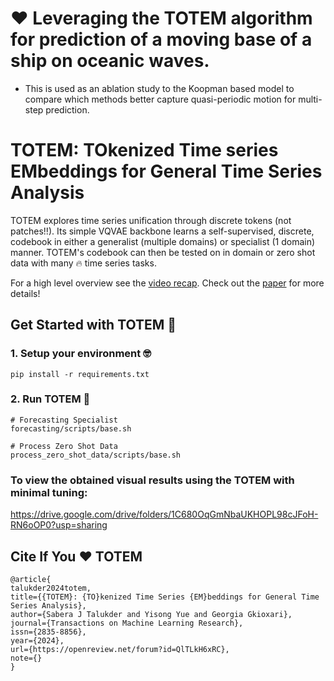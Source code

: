 # ❤️ Leveraging the TOTEM algorithm for prediction of a moving base of a ship on oceanic waves. 
  - This is used as an ablation study to the Koopman based model to compare which methods better capture quasi-periodic motion for multi-step prediction. 

# TOTEM: TOkenized Time series EMbeddings for General Time Series Analysis
TOTEM explores time series unification through discrete tokens (not patches!!). Its simple VQVAE backbone learns a self-supervised, discrete, codebook in either a generalist (multiple domains) or specialist (1 domain) manner.
TOTEM's codebook can then be tested on in domain or zero shot data with many 🔥 time series tasks.

For a high level overview see the [video recap](https://www.youtube.com/watch?v=OqrCpdb6MJk).
Check out the [paper](https://arxiv.org/pdf/2402.16412.pdf) for more details!

## Get Started with TOTEM 💪

### 1. Setup your environment 🤓
```
pip install -r requirements.txt
```

### 2. Run TOTEM 🚀

```
# Forecasting Specialist
forecasting/scripts/base.sh

# Process Zero Shot Data
process_zero_shot_data/scripts/base.sh
```

### To view the obtained visual results using the TOTEM with minimal tuning:
https://drive.google.com/drive/folders/1C680OqGmNbaUKHOPL98cJFoH-RN6oOP0?usp=sharing

## Cite If You ❤️ TOTEM

```
@article{
talukder2024totem,
title={{TOTEM}: {TO}kenized Time Series {EM}beddings for General Time Series Analysis},
author={Sabera J Talukder and Yisong Yue and Georgia Gkioxari},
journal={Transactions on Machine Learning Research},
issn={2835-8856},
year={2024},
url={https://openreview.net/forum?id=QlTLkH6xRC},
note={}
}
